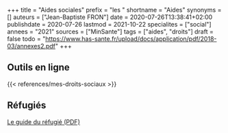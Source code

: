 +++
title = "Aides sociales"
prefix = "les "
shortname = "Aides"
synonyms = []
auteurs = ["Jean-Baptiste FRON"]
date = 2020-07-26T13:38:41+02:00
publishdate = 2020-07-26
lastmod = 2021-10-22
specialites = ["social"]
annees = "2021"
sources = ["MinSante"]
tags = ["aides", "droits"]
draft = false
todo = "https://www.has-sante.fr/upload/docs/application/pdf/2018-03/annexes2.pdf"
+++

## Outils en ligne

{{< references/mes-droits-sociaux >}}

## Réfugiés

[Le guide du réfugié (PDF)](https://leguidedurefugie.com/pdf/guide-du-refugie-version-fr.pdf)
